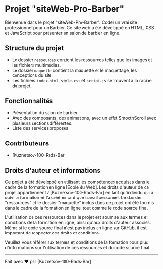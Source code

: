 # Projet "siteWeb-Pro-Barber"

Bienvenue dans le projet "siteWeb-Pro-Barber".
Coder un vrai site professionnel pour un Barbier.
Ce site web a été développé en HTML, CSS et JavaScript pour présenter un salon de barbier en ligne.

## Structure du projet

- Le dossier `ressources` contient les ressources telles que les images et les fichiers multimédias.
- Le dossier `maquette` contient la maquette et le maquettage, les conceptions du site.
- Les fichiers `index.html`, `style.css` et `script.js` se trouvent à la racine du projet.

## Fonctionnalités

- Présentation du salon de barbier
- Avec des composants, des animations, avec un effet SmoothScroll avec plusieurs sections différentes.
- Liste des services proposés

## Contributeurs

- [Kuznetsov-100-Rads-Bar]

## Droits d'auteur et informations

Ce projet a été développé en utilisant les compétences acquises dans le cadre de la formation en ligne [Ecole du Web]. Les droits d'auteur de ce projet appartiennent à [Kuznetsov-100-Rads-Bar] en tant qu'individu qui a suivi la formation et l'a créé en tant que travail personnel. Le dossier "ressources" et le dossier "maquette" inclus dans ce projet ont été fournis dans le cadre de la formation en ligne, tout comme le code source final.

L'utilisation de ces ressources dans le projet est soumise aux termes et conditions de la formation en ligne, ainsi qu'aux droits d'auteur associés. Même si le code source final n'est pas inclus en ligne sur GitHub, il est important de respecter ces droits et conditions.

Veuillez vous référer aux termes et conditions de la formation pour plus d'informations sur l'utilisation de ces ressources et du code source final.

---

Fait avec ❤️ par [Kuznetsov-100-Rads-Bar]
